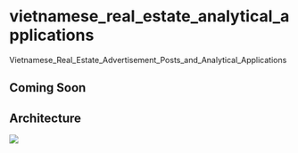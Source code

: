 # vietnamese_real_estate_analytical_applications
Vietnamese_Real_Estate_Advertisement_Posts_and_Analytical_Applications

## Coming Soon

## Architecture

![](docs/Architecture.png)

